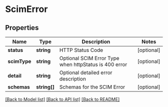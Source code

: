 # ScimError

## Properties
Name | Type | Description | Notes
------------ | ------------- | ------------- | -------------
**status** | **string** | HTTP Status Code | [optional] 
**scimType** | **string** | Optional SCIM Error Type when httpStatus is 400 error | [optional] 
**detail** | **string** | Optional detailed error description | [optional] 
**schemas** | **string[]** | Schemas for the SCIM Error | [optional] 

[[Back to Model list]](../README.md#documentation-for-models) [[Back to API list]](../README.md#documentation-for-api-endpoints) [[Back to README]](../README.md)


